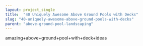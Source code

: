 ```yaml
---
layout: project_single
title:  "40 Uniquely Awesome Above Ground Pools with Decks"
slug: "40-uniquely-awesome-above-ground-pools-with-decks"
parent: "above-ground-pool-landscaping"
---
```

amazing+above+ground+pool+with+deck+ideas